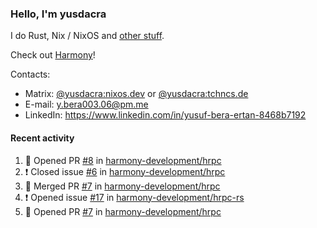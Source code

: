 ### Hello, I'm yusdacra

I do Rust, Nix / NixOS and [other stuff](https://yusdacra.gitlab.io/about).

Check out [Harmony](https://github.com/harmony-development)!

Contacts:
- Matrix: [@yusdacra:nixos.dev](https://matrix.to/#/@yusdacra:nixos.dev) or [@yusdacra:tchncs.de](https://matrix.to/#/@yusdacra:tchncs.de)
- E-mail: y.bera003.06@pm.me
- LinkedIn: https://www.linkedin.com/in/yusuf-bera-ertan-8468b7192

#### Recent activity

<!--START_SECTION:activity-->
1. 💪 Opened PR [#8](https://github.com/harmony-development/hrpc/pull/8) in [harmony-development/hrpc](https://github.com/harmony-development/hrpc)
2. ❗️ Closed issue [#6](https://github.com/harmony-development/hrpc/issues/6) in [harmony-development/hrpc](https://github.com/harmony-development/hrpc)
3. 🎉 Merged PR [#7](https://github.com/harmony-development/hrpc/pull/7) in [harmony-development/hrpc](https://github.com/harmony-development/hrpc)
4. ❗️ Opened issue [#17](https://github.com/harmony-development/hrpc-rs/issues/17) in [harmony-development/hrpc-rs](https://github.com/harmony-development/hrpc-rs)
5. 💪 Opened PR [#7](https://github.com/harmony-development/hrpc/pull/7) in [harmony-development/hrpc](https://github.com/harmony-development/hrpc)
<!--END_SECTION:activity-->
